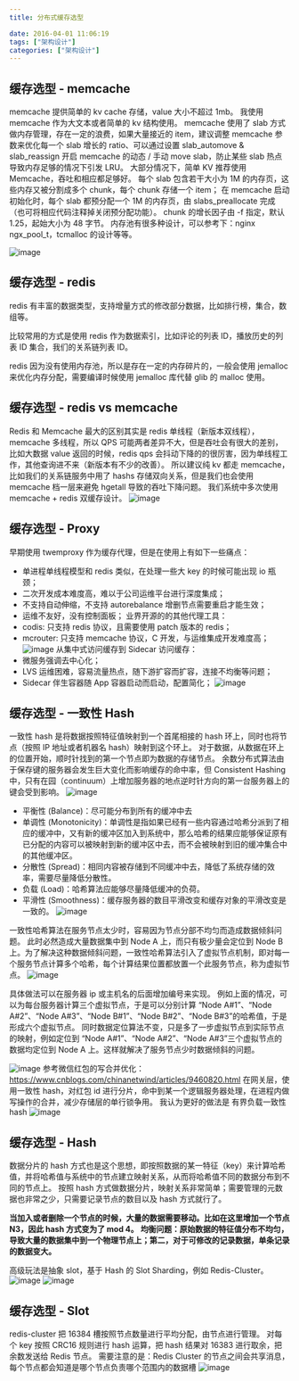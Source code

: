 ```yaml
---
title: 分布式缓存选型

date: 2016-04-01 11:06:19
tags: ["架构设计"]
categories: ["架构设计"]
---
```


## 缓存选型 - memcache

memcache 提供简单的 kv cache 存储，value 大小不超过 1mb。
我使用 memcache 作为大文本或者简单的 kv 结构使用。
memcache 使用了 slab 方式做内存管理，存在一定的浪费，如果大量接近的 item，建议调整 memcache 参数来优化每一个 slab 增长的 ratio、可以通过设置 slab_automove & slab_reassign 开启 memcache 的动态 / 手动 move slab，防止某些 slab 热点导致内存足够的情况下引发 LRU。
大部分情况下，简单 KV 推荐使用 Memcache，吞吐和相应都足够好。
每个 slab 包含若干大小为 1M 的内存页，这些内存又被分割成多个 chunk，每个 chunk 存储一个 item；
在 memcache 启动初始化时，每个 slab 都预分配一个 1M 的内存页，由 slabs_preallocate 完成（也可将相应代码注释掉关闭预分配功能）。
chunk 的增长因子由 -f 指定，默认 1.25，起始大小为 48 字节。
内存池有很多种设计，可以参考下：nginx ngx_pool_t，tcmalloc 的设计等等。

![image](https://tva4.sinaimg.cn/large/a616b9a4ly1gmrnydbr31j20wh0j8tc2.jpg)

## 缓存选型 - redis

redis 有丰富的数据类型，支持增量方式的修改部分数据，比如排行榜，集合，数组等。

比较常用的方式是使用 redis 作为数据索引，比如评论的列表 ID，播放历史的列表 ID 集合，我们的关系链列表 ID。

redis 因为没有使用内存池，所以是存在一定的内存碎片的，一般会使用 jemalloc 来优化内存分配，需要编译时候使用 jemalloc 库代替 glib 的 malloc 使用。

## 缓存选型 - redis vs memcache

Redis 和 Memcache 最大的区别其实是 redis 单线程（新版本双线程），memcache 多线程，所以 QPS 可能两者差异不大，但是吞吐会有很大的差别，比如大数据 value 返回的时候，redis qps 会抖动下降的的很厉害，因为单线程工作，其他查询进不来（新版本有不少的改善）。
所以建议纯 kv 都走 memcache，比如我们的关系链服务中用了 hashs 存储双向关系，但是我们也会使用 memcache 档一层来避免 hgetall 导致的吞吐下降问题。
我们系统中多次使用 memcache + redis 双缓存设计。
![image](https://tva1.sinaimg.cn/large/a616b9a4gy1gmro0vfxe5j20lo0c4aci.jpg)

## 缓存选型 - Proxy

早期使用 twemproxy 作为缓存代理，但是在使用上有如下一些痛点：
- 单进程单线程模型和 redis 类似，在处理一些大 key 的时候可能出现 io 瓶颈；
- 二次开发成本难度高，难以于公司运维平台进行深度集成；
- 不支持自动伸缩，不支持 autorebalance 增删节点需要重启才能生效；
- 运维不友好，没有控制面板；
业界开源的的其他代理工具：
- codis: 只支持 redis 协议，且需要使用 patch 版本的 redis；
- mcrouter: 只支持 memcache 协议，C 开发，与运维集成开发难度高；
![image](https://tvax1.sinaimg.cn/large/a616b9a4gy1gmro2u6r1nj20xk0k0jys.jpg)
从集中式访问缓存到 Sidecar 访问缓存：
- 微服务强调去中心化；
- LVS 运维困难，容易流量热点，随下游扩容而扩容，连接不均衡等问题；
- Sidecar 伴生容器随 App 容器启动而启动，配置简化；
![image](https://tvax3.sinaimg.cn/large/a616b9a4gy1gmro49dog2j20v80wi7cv.jpg)

## 缓存选型 - 一致性 Hash

一致性 hash 是将数据按照特征值映射到一个首尾相接的 hash 环上，同时也将节点（按照 IP 地址或者机器名 hash）映射到这个环上。
对于数据，从数据在环上的位置开始，顺时针找到的第一个节点即为数据的存储节点。
余数分布式算法由于保存键的服务器会发生巨大变化而影响缓存的命中率，但 Consistent Hashing 中，只有在园（continuum）上增加服务器的地点逆时针方向的第一台服务器上的键会受到影响。
![image](https://tva2.sinaimg.cn/large/a616b9a4ly1gmro699b8wj20sa0td0zu.jpg)

- 平衡性 (Balance)：尽可能分布到所有的缓冲中去
- 单调性 (Monotonicity)：单调性是指如果已经有一些内容通过哈希分派到了相应的缓冲中，又有新的缓冲区加入到系统中，那么哈希的结果应能够保证原有已分配的内容可以被映射到新的缓冲区中去，而不会被映射到旧的缓冲集合中的其他缓冲区。
- 分散性 (Spread)：相同内容被存储到不同缓冲中去，降低了系统存储的效率，需要尽量降低分散性。
- 负载 (Load)：哈希算法应能够尽量降低缓冲的负荷。
- 平滑性 (Smoothness)：缓存服务器的数目平滑改变和缓存对象的平滑改变是一致的。
![image](https://tvax2.sinaimg.cn/large/a616b9a4gy1gmro7msua1j20rk0s8dne.jpg)

一致性哈希算法在服务节点太少时，容易因为节点分部不均匀而造成数据倾斜问题。
此时必然造成大量数据集中到 Node A 上，而只有极少量会定位到 Node B 上。为了解决这种数据倾斜问题，一致性哈希算法引入了虚拟节点机制，即对每一个服务节点计算多个哈希，每个计算结果位置都放置一个此服务节点，称为虚拟节点。
![image](https://tva2.sinaimg.cn/large/a616b9a4gy1gmro83ee02j20ly0uz77o.jpg)

具体做法可以在服务器 ip 或主机名的后面增加编号来实现。
例如上面的情况，可以为每台服务器计算三个虚拟节点，于是可以分别计算
“Node A#1”、“Node A#2”、“Node A#3”、“Node B#1”、“Node B#2”、“Node B#3”的哈希值，于是形成六个虚拟节点。
同时数据定位算法不变，只是多了一步虚拟节点到实际节点的映射，例如定位到
“Node A#1”、“Node A#2”、“Node A#3”三个虚拟节点的数据均定位到 Node A 上。这样就解决了服务节点少时数据倾斜的问题。

![image](https://tva3.sinaimg.cn/large/a616b9a4gy1gmro8ttxgwj20sd0stwkl.jpg)
参考微信红包的写合并优化：
https://www.cnblogs.com/chinanetwind/articles/9460820.html
在网关层，使用一致性 hash，对红包 id 进行分片，命中到某一个逻辑服务器处理，在进程内做写操作的合并，减少存储层的单行锁争用。
我认为更好的做法是 有界负载一致性 hash
![image](https://tvax2.sinaimg.cn/large/a616b9a4gy1gmro9amgddj20no0ltdl2.jpg)

## 缓存选型 - Hash

数据分片的 hash 方式也是这个思想，即按照数据的某一特征（key）来计算哈希值，并将哈希值与系统中的节点建立映射关系，从而将哈希值不同的数据分布到不同的节点上。
按照 hash 方式做数据分片，映射关系非常简单；需要管理的元数据也非常之少，只需要记录节点的数目以及 hash 方式就行了。

**当加入或者删除一个节点的时候，大量的数据需要移动。比如在这里增加一个节点 N3，因此 hash 方式变为了 mod 4。**
**均衡问题：原始数据的特征值分布不均匀，导致大量的数据集中到一个物理节点上；第二，对于可修改的记录数据，单条记录的数据变大。**

高级玩法是抽象 slot，基于 Hash 的 Slot Sharding，例如 Redis-Cluster。
![image](https://tvax2.sinaimg.cn/large/a616b9a4gy1gmroe1fjz5j20tq070abr.jpg)
![image](https://tvax3.sinaimg.cn/large/a616b9a4gy1gmroeaywi1j20tt0hxq63.jpg)

## 缓存选型 - Slot

redis-cluster 把 16384 槽按照节点数量进行平均分配，由节点进行管理。
对每个 key 按照 CRC16 规则进行 hash 运算，把 hash 结果对 16383 进行取余，把余数发送给 Redis 节点。
需要注意的是：Redis Cluster 的节点之间会共享消息，每个节点都会知道是哪个节点负责哪个范围内的数据槽
![image](https://tva1.sinaimg.cn/large/a616b9a4gy1gmrof8dv98j20xf0i9gxc.jpg)
